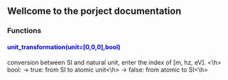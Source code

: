 ## Wellcome to the porject documentation



### Functions
#### <span style="color:blue">unit_transformation(unit=[0,0,0],bool)</span>
conversion between SI and natural unit, enter the index of [m, hz, eV]. <\h>
bool: -> true: from SI to atomic unit<\h>
      -> false: from atomic to SI<\h>



```markdown

```

